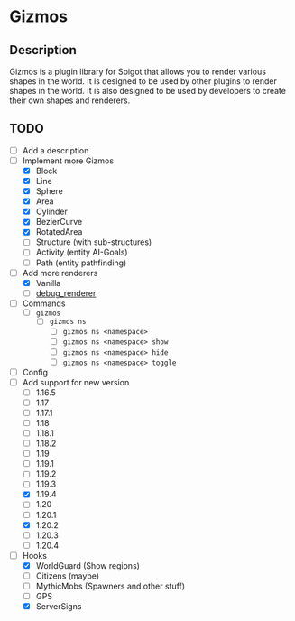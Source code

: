 # Gizmos

## Description
Gizmos is a plugin library for Spigot that allows you to render various shapes in the world. It is designed to be used by other plugins to render shapes in the world. It is also designed to be used by developers to create their own shapes and renderers.

## TODO
- [ ] Add a description
- [ ] Implement more Gizmos
  - [x] Block 
  - [x] Line
  - [x] Sphere
  - [x] Area
  - [x] Cylinder
  - [x] BezierCurve
  - [x] RotatedArea
  - [ ] Structure (with sub-structures)
  - [ ] Activity (entity AI-Goals)
  - [ ] Path (entity pathfinding)
- [ ] Add more renderers
  - [x] Vanilla
  - [ ] [debug_renderer](https://modrinth.com/mod/debug_renderer)
- [ ] Commands
  - [ ] `gizmos`
    - [ ] `gizmos ns`
      - [ ] `gizmos ns <namespace>`
      - [ ] `gizmos ns <namespace> show`
      - [ ] `gizmos ns <namespace> hide`
      - [ ] `gizmos ns <namespace> toggle`
- [ ] Config
- [ ] Add support for new version
  - [ ] 1.16.5
  - [ ] 1.17
  - [ ] 1.17.1
  - [ ] 1.18
  - [ ] 1.18.1
  - [ ] 1.18.2
  - [ ] 1.19
  - [ ] 1.19.1
  - [ ] 1.19.2
  - [ ] 1.19.3
  - [x] 1.19.4
  - [ ] 1.20
  - [ ] 1.20.1
  - [x] 1.20.2
  - [ ] 1.20.3
  - [ ] 1.20.4
- [ ] Hooks
  - [x] WorldGuard (Show regions)
  - [ ] Citizens (maybe)
  - [ ] MythicMobs (Spawners and other stuff)
  - [ ] GPS
  - [x] ServerSigns
